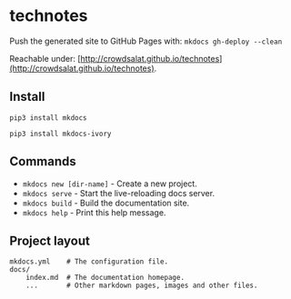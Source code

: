 # technotes

Push the generated site to GitHub Pages with: ``mkdocs gh-deploy --clean``

Reachable under: [http://crowdsalat.github.io/technotes](http://crowdsalat.github.io/technotes).

## Install

``pip3 install mkdocs``

``pip3 install mkdocs-ivory``

## Commands

* `mkdocs new [dir-name]` - Create a new project.
* `mkdocs serve` - Start the live-reloading docs server.
* `mkdocs build` - Build the documentation site.
* `mkdocs help` - Print this help message.

## Project layout

    mkdocs.yml    # The configuration file.
    docs/
        index.md  # The documentation homepage.
        ...       # Other markdown pages, images and other files.
